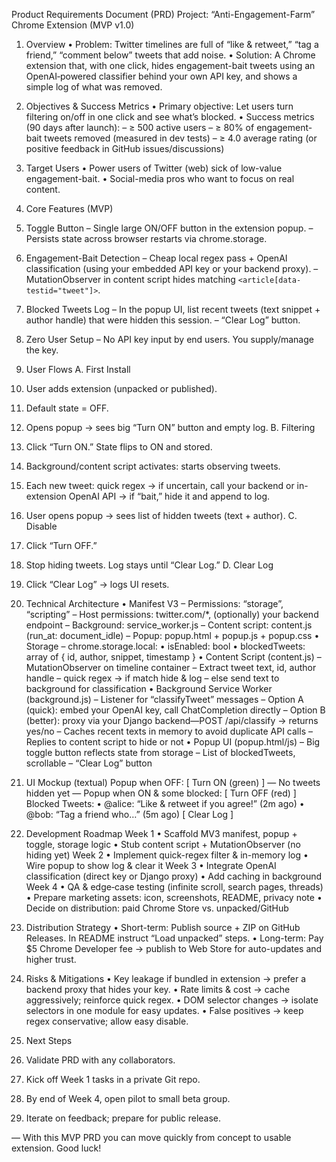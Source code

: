 Product Requirements Document (PRD)
Project: “Anti-Engagement-Farm” Chrome Extension (MVP v1.0)

1. Overview
• Problem: Twitter timelines are full of “like & retweet,” “tag a friend,” “comment below” tweets that add noise.
• Solution: A Chrome extension that, with one click, hides engagement-bait tweets using an OpenAI‐powered classifier behind your own API key, and shows a simple log of what was removed.

2. Objectives & Success Metrics
• Primary objective: Let users turn filtering on/off in one click and see what’s blocked.
• Success metrics (90 days after launch):
  – ≥ 500 active users
  – ≥ 80% of engagement-bait tweets removed (measured in dev tests)
  – ≥ 4.0 average rating (or positive feedback in GitHub issues/discussions)

3. Target Users
• Power users of Twitter (web) sick of low-value engagement-bait.
• Social-media pros who want to focus on real content.

4. Core Features (MVP)
1. Toggle Button
   – Single large ON/OFF button in the extension popup.
   – Persists state across browser restarts via chrome.storage.
2. Engagement-Bait Detection
   – Cheap local regex pass + OpenAI classification (using your embedded API key or your backend proxy).
   – MutationObserver in content script hides matching `<article[data-testid="tweet"]>`.
3. Blocked Tweets Log
   – In the popup UI, list recent tweets (text snippet + author handle) that were hidden this session.
   – “Clear Log” button.
4. Zero User Setup
   – No API key input by end users. You supply/manage the key.

5. User Flows
A. First Install
  1. User adds extension (unpacked or published).
  2. Default state = OFF.
  3. Opens popup → sees big “Turn ON” button and empty log.
B. Filtering
  1. Click “Turn ON.” State flips to ON and stored.
  2. Background/content script activates: starts observing tweets.
  3. Each new tweet: quick regex → if uncertain, call your backend or in-extension OpenAI API → if “bait,” hide it and append to log.
  4. User opens popup → sees list of hidden tweets (text + author).
C. Disable
  1. Click “Turn OFF.”
  2. Stop hiding tweets. Log stays until “Clear Log.”
D. Clear Log
  1. Click “Clear Log” → logs UI resets.

6. Technical Architecture
• Manifest V3
  – Permissions: “storage”, “scripting”
  – Host permissions: twitter.com/*, (optionally) your backend endpoint
  – Background: service_worker.js
  – Content script: content.js (run_at: document_idle)
  – Popup: popup.html + popup.js + popup.css
• Storage
  – chrome.storage.local:
    • isEnabled: bool
    • blockedTweets: array of { id, author, snippet, timestamp }
• Content Script (content.js)
  – MutationObserver on timeline container
  – Extract tweet text, id, author handle
  – quick regex → if match hide & log
  – else send text to background for classification
• Background Service Worker (background.js)
  – Listener for “classifyTweet” messages
  – Option A (quick): embed your OpenAI key, call ChatCompletion directly
  – Option B (better): proxy via your Django backend—POST /api/classify → returns yes/no
  – Caches recent texts in memory to avoid duplicate API calls
  – Replies to content script to hide or not
• Popup UI (popup.html/js)
  – Big toggle button reflects state from storage
  – List of blockedTweets, scrollable
  – “Clear Log” button

7. UI Mockup (textual)
Popup when OFF:
  [ Turn ON (green) ]
  — No tweets hidden yet —
Popup when ON & some blocked:
  [ Turn OFF (red) ]
  Blocked Tweets:
   • @alice: “Like & retweet if you agree!” (2m ago)
   • @bob: “Tag a friend who…” (5m ago)
  [ Clear Log ]

8. Development Roadmap
Week 1
  • Scaffold MV3 manifest, popup + toggle, storage logic
  • Stub content script + MutationObserver (no hiding yet)
Week 2
  • Implement quick-regex filter & in-memory log
  • Wire popup to show log & clear it
Week 3
  • Integrate OpenAI classification (direct key or Django proxy)
  • Add caching in background
Week 4
  • QA & edge‐case testing (infinite scroll, search pages, threads)
  • Prepare marketing assets: icon, screenshots, README, privacy note
  • Decide on distribution: paid Chrome Store vs. unpacked/GitHub

9. Distribution Strategy
• Short-term: Publish source + ZIP on GitHub Releases. In README instruct “Load unpacked” steps.
• Long-term: Pay $5 Chrome Developer fee → publish to Web Store for auto-updates and higher trust.

10. Risks & Mitigations
• Key leakage if bundled in extension → prefer a backend proxy that hides your key.
• Rate limits & cost → cache aggressively; reinforce quick regex.
• DOM selector changes → isolate selectors in one module for easy updates.
• False positives → keep regex conservative; allow easy disable.

11. Next Steps
1. Validate PRD with any collaborators.
2. Kick off Week 1 tasks in a private Git repo.
3. By end of Week 4, open pilot to small beta group.
4. Iterate on feedback; prepare for public release.

—
With this MVP PRD you can move quickly from concept to usable extension. Good luck!
